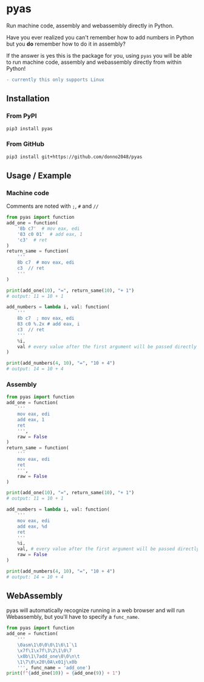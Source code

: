 # pyas

Run machine code, assembly and webassembly directly in Python.

Have you ever realized you can't remember how to add numbers in Python but you **do** remember how to do it in assembly?

If the answer is yes this is the package for you, using `pyas` you will be able to run machine code, assembly and webassembly directly from within Python!

```diff
- currently this only supports Linux
```

## Installation

### From PyPI

```sh
pip3 install pyas
```

### From GitHub

```sh
pip3 install git+https://github.com/donno2048/pyas
```

## Usage / Example

### Machine code

Comments are noted with `;`, `#` and `//`

```py
from pyas import function
add_one = function(
    '8b c7'  # mov eax, edi
    '83 c0 01'  # add eax, 1
    'c3'  # ret
)
return_same = function(
    '''
    8b c7  # mov eax, edi
    c3  // ret
    '''
)

print(add_one(10), "=", return_same(10), "+ 1")
# output: 11 = 10 + 1

add_numbers = lambda i, val: function(
    '''
    8b c7  ; mov eax, edi
    83 c0 %.2x # add eax, i
    c3  // ret
    '''
    %i,
    val # every value after the first argument will be passed directly to the function if supplied
)

print(add_numbers(4, 10), "=", "10 + 4")
# output: 14 = 10 + 4

```

### Assembly

```py
from pyas import function
add_one = function(
    '''
    mov eax, edi
    add eax, 1
    ret
    ''',
    raw = False
)
return_same = function(
    '''
    mov eax, edi
    ret
    ''',
    raw = False
)

print(add_one(10), "=", return_same(10), "+ 1")
# output: 11 = 10 + 1

add_numbers = lambda i, val: function(
    '''
    mov eax, edi
    add eax, %d
    ret
    '''
    %i,
    val, # every value after the first argument will be passed directly to the function if supplied
    raw = False
)

print(add_numbers(4, 10), "=", "10 + 4")
# output: 14 = 10 + 4

```

## WebAssembly

pyas will automatically recognize running in a web browser and will run Webassembly, but you'll have to specify a `func_name`.

```py
from pyas import function
add_one = function(
    '''
    \0asm\1\0\0\0\1\6\1`\1
    \x7f\1\x7f\3\2\1\0\7
    \x0b\1\7add_one\0\0\n\t
    \1\7\0\x20\0A\x01j\x0b
    ''', func_name = 'add_one')
print(f"{add_one(10)} = {add_one(9)} + 1")
```

